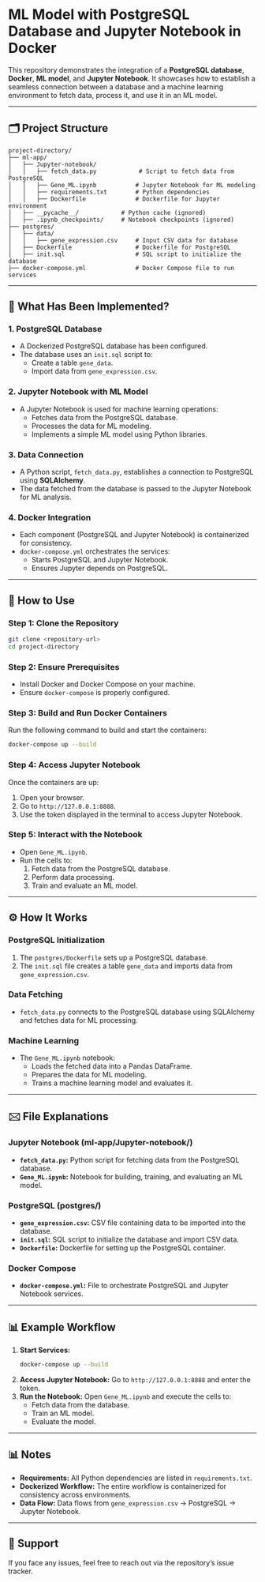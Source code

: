 # ML Model with PostgreSQL Database and Jupyter Notebook in Docker

This repository demonstrates the integration of a **PostgreSQL database**, **Docker**, **ML model**, and **Jupyter Notebook**. It showcases how to establish a seamless connection between a database and a machine learning environment to fetch data, process it, and use it in an ML model.

---

## 🗂 Project Structure

```plaintext
project-directory/
├── ml-app/
│   ├── Jupyter-notebook/
│   │   ├── fetch_data.py            # Script to fetch data from PostgreSQL
│   │   ├── Gene_ML.ipynb           # Jupyter Notebook for ML modeling
│   │   ├── requirements.txt        # Python dependencies
│   │   ├── Dockerfile              # Dockerfile for Jupyter environment
│   ├── __pycache__/            # Python cache (ignored)
│   ├── .ipynb_checkpoints/     # Notebook checkpoints (ignored)
├── postgres/
│   ├── data/
│   │   ├── gene_expression.csv     # Input CSV data for database
│   ├── Dockerfile                  # Dockerfile for PostgreSQL
│   ├── init.sql                    # SQL script to initialize the database
├── docker-compose.yml              # Docker Compose file to run services
```

---

## 🔧 What Has Been Implemented?

### **1. PostgreSQL Database**
- A Dockerized PostgreSQL database has been configured.
- The database uses an `init.sql` script to:
  - Create a table `gene_data`.
  - Import data from `gene_expression.csv`.

### **2. Jupyter Notebook with ML Model**
- A Jupyter Notebook is used for machine learning operations:
  - Fetches data from the PostgreSQL database.
  - Processes the data for ML modeling.
  - Implements a simple ML model using Python libraries.

### **3. Data Connection**
- A Python script, `fetch_data.py`, establishes a connection to PostgreSQL using **SQLAlchemy**.
- The data fetched from the database is passed to the Jupyter Notebook for ML analysis.

### **4. Docker Integration**
- Each component (PostgreSQL and Jupyter Notebook) is containerized for consistency.
- `docker-compose.yml` orchestrates the services:
  - Starts PostgreSQL and Jupyter Notebook.
  - Ensures Jupyter depends on PostgreSQL.

---

## 🔅 How to Use

### **Step 1: Clone the Repository**
```bash
git clone <repository-url>
cd project-directory
```

### **Step 2: Ensure Prerequisites**
- Install Docker and Docker Compose on your machine.
- Ensure `docker-compose` is properly configured.

### **Step 3: Build and Run Docker Containers**
Run the following command to build and start the containers:
```bash
docker-compose up --build
```

### **Step 4: Access Jupyter Notebook**
Once the containers are up:
1. Open your browser.
2. Go to `http://127.0.0.1:8888`.
3. Use the token displayed in the terminal to access Jupyter Notebook.

### **Step 5: Interact with the Notebook**
- Open `Gene_ML.ipynb`.
- Run the cells to:
  1. Fetch data from the PostgreSQL database.
  2. Perform data processing.
  3. Train and evaluate an ML model.

---

## ⚙️ How It Works

### **PostgreSQL Initialization**
1. The `postgres/Dockerfile` sets up a PostgreSQL database.
2. The `init.sql` file creates a table `gene_data` and imports data from `gene_expression.csv`.

### **Data Fetching**
- `fetch_data.py` connects to the PostgreSQL database using SQLAlchemy and fetches data for ML processing.

### **Machine Learning**
- The `Gene_ML.ipynb` notebook:
  - Loads the fetched data into a Pandas DataFrame.
  - Prepares the data for ML modeling.
  - Trains a machine learning model and evaluates it.

---

## 🖂 File Explanations

### **Jupyter Notebook (ml-app/Jupyter-notebook/)**
- **`fetch_data.py`:** Python script for fetching data from the PostgreSQL database.
- **`Gene_ML.ipynb`:** Notebook for building, training, and evaluating an ML model.

### **PostgreSQL (postgres/)**
- **`gene_expression.csv`:** CSV file containing data to be imported into the database.
- **`init.sql`:** SQL script to initialize the database and import CSV data.
- **`Dockerfile`:** Dockerfile for setting up the PostgreSQL container.

### **Docker Compose**
- **`docker-compose.yml`:** File to orchestrate PostgreSQL and Jupyter Notebook services.

---

## 📊 Example Workflow

1. **Start Services:**
   ```bash
   docker-compose up --build
   ```
2. **Access Jupyter Notebook:**
   Go to `http://127.0.0.1:8888` and enter the token.
3. **Run the Notebook:**
   Open `Gene_ML.ipynb` and execute the cells to:
   - Fetch data from the database.
   - Train an ML model.
   - Evaluate the model.

---

## 📊 Notes
- **Requirements:** All Python dependencies are listed in `requirements.txt`.
- **Dockerized Workflow:** The entire workflow is containerized for consistency across environments.
- **Data Flow:** Data flows from `gene_expression.csv` → PostgreSQL → Jupyter Notebook.

---

## 📧 Support
If you face any issues, feel free to reach out via the repository’s issue tracker.


